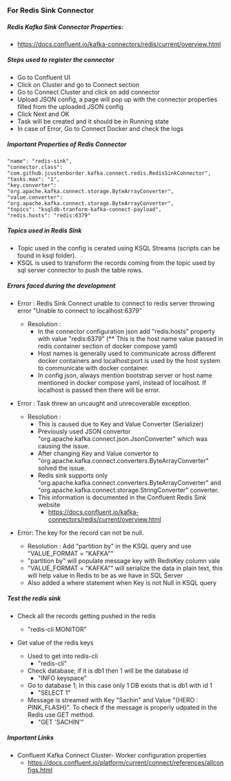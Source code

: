 ### For Redis Sink Connector 


##### Redis Kafka Sink Connector Properties:
- https://docs.confluent.io/kafka-connectors/redis/current/overview.html
	
##### Steps used to register the connector
- Go to Confluent UI
- Click on Cluster and go to Connect section
- Go to Connect Cluster and click on add connector
- Upload JSON config, a page will pop up with the connector properties filled from the uploaded JSON config
- Click Next and OK
- Task will be created and it should be in Running state
- In case of Error, Go to Connect Docker and check the logs

##### Important Properties of Redis Connector
    "name": "redis-sink",
    "connector.class": "com.github.jcustenborder.kafka.connect.redis.RedisSinkConnector",
    "tasks.max": "1",
    "key.converter": "org.apache.kafka.connect.storage.ByteArrayConverter",
    "value.converter": "org.apache.kafka.connect.storage.ByteArrayConverter",
    "topics": "ksqldb-tranform-kafka-connect-payload",
    "redis.hosts": "redis:6379"

##### Topics used in Redis Sink
- Topic used in the config is cerated using KSQL Streams (scripts can be found in ksql folder). 
- KSQL is used to transform the records coming from the topic used by sql server connector to push the table rows.


##### Errors faced during the development
- Error : Redis Sink Connect unable to connect to redis server throwing error "Unable to connect to localhost:6379"
    - Resolution : 
        - In the connector configuration json add "redis.hosts" property with value "redis:6379" (** This is the host name value passed in redis container section of docker compose yaml)
        - Host names is generally used to communicate across different docker containers and localhost:port is used by the host system to communicate with docker container.
        - In config json, always mention bootstrap server or host name mentioned in docker compose yaml, instead of localhost. If localhost is passed then there will be error.

- Error : Task threw an uncaught and unrecoverable exception. 
    - Resolution : 
        - This is caused due to Key and Value Converter (Serializer)
        - Previously used JSON convertor "org.apache.kafka.connect.json.JsonConverter" which was causing the issue.
        - After changing Key and Value convertor to "org.apache.kafka.connect.converters.ByteArrayConverter" solved the issue.
        - Redis sink supports only "org.apache.kafka.connect.converters.ByteArrayConverter" and "org.apache.kafka.connect.storage.StringConverter" converter.
        - This information is documented in the Confluent Redis Sink website 
            - https://docs.confluent.io/kafka-connectors/redis/current/overview.html

- Error: The key for the record can not be null.
    - Resolution : Add "partition by" in the KSQL query and use "VALUE_FORMAT = "KAFKA""
    - "partition by" will populate message key with RedisKey column vale
    - "VALUE_FORMAT = "KAFKA"" will serialize the data in plain text, this will help value in Redis to be as we have in SQL Server
    - Also added a where statement when Key is not Null in KSQL query
	
##### Test the redis sink
- Check all the records getting pushed in the redis
    - "redis-cli MONITOR"

- Get value of the redis keys
    - Used to get into redis-cli
        - "redis-cli" 
    - Check database; if it is db1 then 1 will be the database id
        - "INFO keyspace"
    - Go to database 1; In this case only 1 DB exists that is db1 with id 1
        - "SELECT 1"
    - Message is streamed with Key "Sachin" and Value "{HERO : PINK_FLASH}". To check if the message is properly udpated in the Redis use GET method.
        - "GET 'SACHIN'"

##### Important Links 
- Confluent Kafka Connect Cluster- Worker configuration properties
    - https://docs.confluent.io/platform/current/connect/references/allconfigs.html


